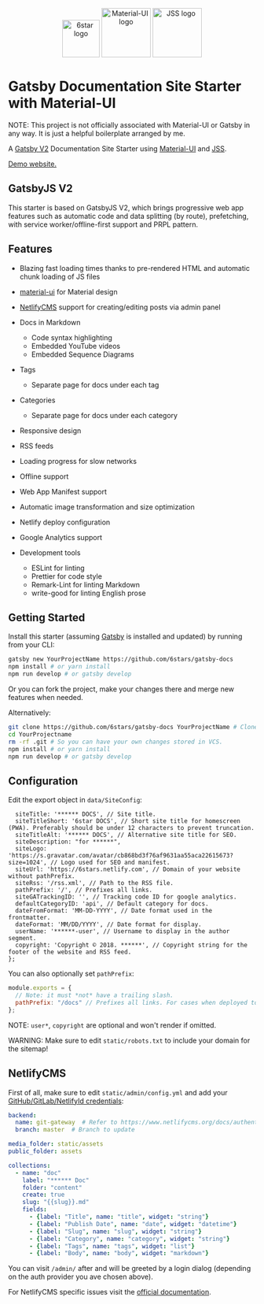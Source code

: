 <div align="center">
    <img src="https://6star.pw/ios/ios-appicon-76-76.png" alt="6star logo" width="76">
    <img src="https://material-ui.com/static/images/material-ui-logo.svg" alt="Material-UI logo" width="100">
    <img src="https://raw.githubusercontent.com/jsstyles/logo/master/logo.png" alt="JSS logo" width="100">
</div>

# Gatsby Documentation Site Starter with Material-UI
NOTE: This project is not officially associated with Material-UI or Gatsby in any way. It is just a helpful boilerplate arranged by me.

A [Gatsby V2](https://github.com/gatsbyjs/gatsby/) Documentation Site Starter using [Material-UI](https://material-ui.com) and [JSS](https://cssinjs.org).

[Demo website.](https://6star.pw)

## GatsbyJS V2

This starter is based on GatsbyJS V2, which brings progressive web app features such as automatic code and data splitting (by route), prefetching, with service worker/offline-first support and PRPL pattern.

## Features

- Blazing fast loading times thanks to pre-rendered HTML and automatic chunk loading of JS files
- [material-ui](https://material-ui.com) for Material design
- [NetlifyCMS](https://www.netlifycms.org/docs/intro/) support for creating/editing posts via admin panel

- Docs in Markdown
  - Code syntax highlighting
  - Embedded YouTube videos
  - Embedded Sequence Diagrams
- Tags
  - Separate page for docs under each tag
- Categories
  - Separate page for docs under each category
- Responsive design
- RSS feeds
- Loading progress for slow networks
- Offline support
- Web App Manifest support
- Automatic image transformation and size optimization
- Netlify deploy configuration
- Google Analytics support
- Development tools
  - ESLint for linting
  - Prettier for code style
  - Remark-Lint for linting Markdown
  - write-good for linting English prose

## Getting Started

Install this starter (assuming [Gatsby](https://github.com/gatsbyjs/gatsby/) is installed and updated) by running from your CLI:

```sh
gatsby new YourProjectName https://github.com/6stars/gatsby-docs
npm install # or yarn install
npm run develop # or gatsby develop
```

Or you can fork the project, make your changes there and merge new features when needed.

Alternatively:

```sh
git clone https://github.com/6stars/gatsby-docs YourProjectName # Clone the project
cd YourProjectname
rm -rf .git # So you can have your own changes stored in VCS.
npm install # or yarn install
npm run develop # or gatsby develop
```

## Configuration

Edit the export object in `data/SiteConfig`:

```jsmodule.exports = {
  siteTitle: '****** DOCS', // Site title.
  siteTitleShort: '6star DOCS', // Short site title for homescreen (PWA). Preferably should be under 12 characters to prevent truncation.  
  siteTitleAlt: '****** DOCS', // Alternative site title for SEO.
  siteDescription: "for ******",
  siteLogo: 'https://s.gravatar.com/avatar/cb868bd3f76af9631aa55aca22615673?size=1024', // Logo used for SEO and manifest.
  siteUrl: 'https://6stars.netlify.com', // Domain of your website without pathPrefix.
  siteRss: '/rss.xml', // Path to the RSS file.
  pathPrefix: '/', // Prefixes all links.
  siteGATrackingID: '', // Tracking code ID for google analytics.
  defaultCategoryID: 'api', // Default category for docs.
  dateFromFormat: 'MM-DD-YYYY', // Date format used in the frontmatter.
  dateFormat: 'MM/DD/YYYY', // Date format for display.
  userName: '******-user', // Username to display in the author segment.
  copyright: 'Copyright © 2018. ******', // Copyright string for the footer of the website and RSS feed.
};
```

You can also optionally set `pathPrefix`:

```js
module.exports = {
  // Note: it must *not* have a trailing slash.
  pathPrefix: "/docs" // Prefixes all links. For cases when deployed to example.github.io/docs/.
};
```

NOTE: `user*`, `copyright` are optional and won't render if omitted.

WARNING: Make sure to edit `static/robots.txt` to include your domain for the sitemap!

## NetlifyCMS

First of all, make sure to edit `static/admin/config.yml` and add your [GitHub/GitLab/NetlifyId credentials](https://www.netlifycms.org/docs/authentication-backends/):

```yml
backend:
  name: git-gateway  # Refer to https://www.netlifycms.org/docs/authentication-backends/ for auth backend list and instructions
  branch: master  # Branch to update

media_folder: static/assets
public_folder: assets

collections:
  - name: "doc"
    label: "****** Doc"
    folder: "content"
    create: true
    slug: "{{slug}}.md"
    fields:
      - {label: "Title", name: "title", widget: "string"}
      - {label: "Publish Date", name: "date", widget: "datetime"}
      - {label: "Slug", name: "slug", widget: "string"}
      - {label: "Category", name: "category", widget: "string"}
      - {label: "Tags", name: "tags", widget: "list"}
      - {label: "Body", name: "body", widget: "markdown"}
```

You can visit `/admin/` after and will be greeted by a login dialog (depending on the auth provider you ave chosen above).

For NetlifyCMS specific issues visit the [official documentation](https://www.netlifycms.org/docs/intro/).
